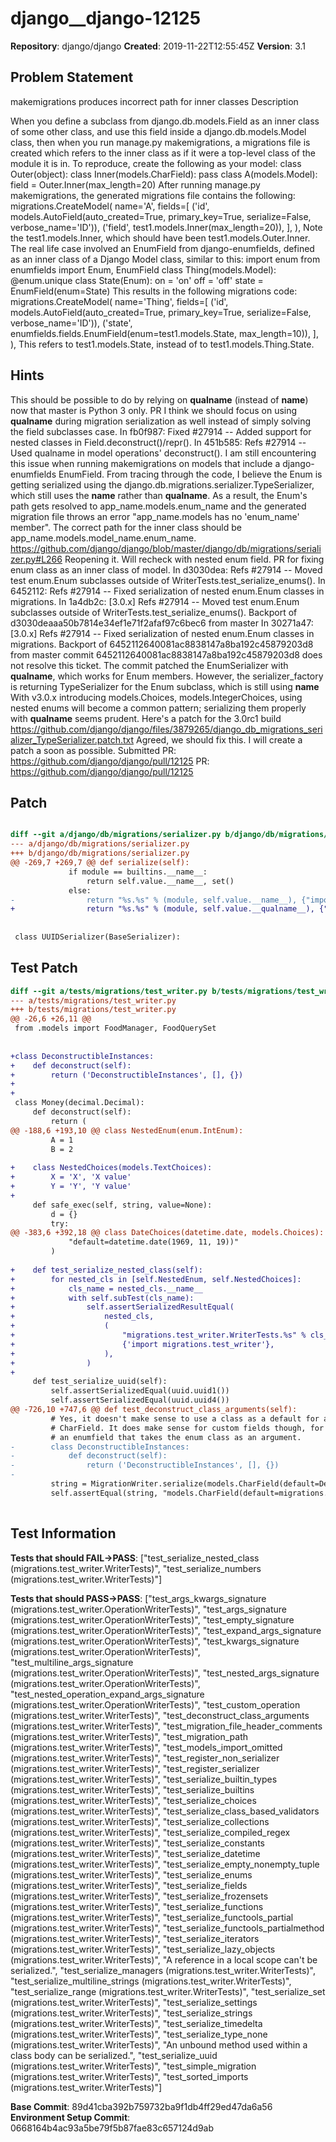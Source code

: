 # django__django-12125

**Repository**: django/django
**Created**: 2019-11-22T12:55:45Z
**Version**: 3.1

## Problem Statement

makemigrations produces incorrect path for inner classes
Description
	
When you define a subclass from django.db.models.Field as an inner class of some other class, and use this field inside a django.db.models.Model class, then when you run manage.py makemigrations, a migrations file is created which refers to the inner class as if it were a top-level class of the module it is in.
To reproduce, create the following as your model:
class Outer(object):
	class Inner(models.CharField):
		pass
class A(models.Model):
	field = Outer.Inner(max_length=20)
After running manage.py makemigrations, the generated migrations file contains the following:
migrations.CreateModel(
	name='A',
	fields=[
		('id', models.AutoField(auto_created=True, primary_key=True, serialize=False, verbose_name='ID')),
		('field', test1.models.Inner(max_length=20)),
	],
),
Note the test1.models.Inner, which should have been test1.models.Outer.Inner.
The real life case involved an EnumField from django-enumfields, defined as an inner class of a Django Model class, similar to this:
import enum
from enumfields import Enum, EnumField
class Thing(models.Model):
	@enum.unique
	class State(Enum):
		on = 'on'
		off = 'off'
	state = EnumField(enum=State)
This results in the following migrations code:
migrations.CreateModel(
	name='Thing',
	fields=[
		('id', models.AutoField(auto_created=True, primary_key=True, serialize=False, verbose_name='ID')),
		('state', enumfields.fields.EnumField(enum=test1.models.State, max_length=10)),
	],
),
This refers to test1.models.State, instead of to test1.models.Thing.State.


## Hints

This should be possible to do by relying on __qualname__ (instead of __name__) now that master is Python 3 only.
​PR
I think we should focus on using __qualname__ during migration serialization as well instead of simply solving the field subclasses case.
In fb0f987: Fixed #27914 -- Added support for nested classes in Field.deconstruct()/repr().
In 451b585: Refs #27914 -- Used qualname in model operations' deconstruct().
I am still encountering this issue when running makemigrations on models that include a django-enumfields EnumField. From tracing through the code, I believe the Enum is getting serialized using the django.db.migrations.serializer.TypeSerializer, which still uses the __name__ rather than __qualname__. As a result, the Enum's path gets resolved to app_name.models.enum_name and the generated migration file throws an error "app_name.models has no 'enum_name' member". The correct path for the inner class should be app_name.models.model_name.enum_name. ​https://github.com/django/django/blob/master/django/db/migrations/serializer.py#L266
Reopening it. Will recheck with nested enum field.
​PR for fixing enum class as an inner class of model.
In d3030dea: Refs #27914 -- Moved test enum.Enum subclasses outside of WriterTests.test_serialize_enums().
In 6452112: Refs #27914 -- Fixed serialization of nested enum.Enum classes in migrations.
In 1a4db2c: [3.0.x] Refs #27914 -- Moved test enum.Enum subclasses outside of WriterTests.test_serialize_enums(). Backport of d3030deaaa50b7814e34ef1e71f2afaf97c6bec6 from master
In 30271a47: [3.0.x] Refs #27914 -- Fixed serialization of nested enum.Enum classes in migrations. Backport of 6452112640081ac8838147a8ba192c45879203d8 from master
commit 6452112640081ac8838147a8ba192c45879203d8 does not resolve this ticket. The commit patched the EnumSerializer with __qualname__, which works for Enum members. However, the serializer_factory is returning TypeSerializer for the Enum subclass, which is still using __name__ With v3.0.x introducing models.Choices, models.IntegerChoices, using nested enums will become a common pattern; serializing them properly with __qualname__ seems prudent. Here's a patch for the 3.0rc1 build ​https://github.com/django/django/files/3879265/django_db_migrations_serializer_TypeSerializer.patch.txt
Agreed, we should fix this.
I will create a patch a soon as possible.
Submitted PR: ​https://github.com/django/django/pull/12125
PR: ​https://github.com/django/django/pull/12125

## Patch

```diff

diff --git a/django/db/migrations/serializer.py b/django/db/migrations/serializer.py
--- a/django/db/migrations/serializer.py
+++ b/django/db/migrations/serializer.py
@@ -269,7 +269,7 @@ def serialize(self):
             if module == builtins.__name__:
                 return self.value.__name__, set()
             else:
-                return "%s.%s" % (module, self.value.__name__), {"import %s" % module}
+                return "%s.%s" % (module, self.value.__qualname__), {"import %s" % module}
 
 
 class UUIDSerializer(BaseSerializer):


```

## Test Patch

```diff
diff --git a/tests/migrations/test_writer.py b/tests/migrations/test_writer.py
--- a/tests/migrations/test_writer.py
+++ b/tests/migrations/test_writer.py
@@ -26,6 +26,11 @@
 from .models import FoodManager, FoodQuerySet
 
 
+class DeconstructibleInstances:
+    def deconstruct(self):
+        return ('DeconstructibleInstances', [], {})
+
+
 class Money(decimal.Decimal):
     def deconstruct(self):
         return (
@@ -188,6 +193,10 @@ class NestedEnum(enum.IntEnum):
         A = 1
         B = 2
 
+    class NestedChoices(models.TextChoices):
+        X = 'X', 'X value'
+        Y = 'Y', 'Y value'
+
     def safe_exec(self, string, value=None):
         d = {}
         try:
@@ -383,6 +392,18 @@ class DateChoices(datetime.date, models.Choices):
             "default=datetime.date(1969, 11, 19))"
         )
 
+    def test_serialize_nested_class(self):
+        for nested_cls in [self.NestedEnum, self.NestedChoices]:
+            cls_name = nested_cls.__name__
+            with self.subTest(cls_name):
+                self.assertSerializedResultEqual(
+                    nested_cls,
+                    (
+                        "migrations.test_writer.WriterTests.%s" % cls_name,
+                        {'import migrations.test_writer'},
+                    ),
+                )
+
     def test_serialize_uuid(self):
         self.assertSerializedEqual(uuid.uuid1())
         self.assertSerializedEqual(uuid.uuid4())
@@ -726,10 +747,6 @@ def test_deconstruct_class_arguments(self):
         # Yes, it doesn't make sense to use a class as a default for a
         # CharField. It does make sense for custom fields though, for example
         # an enumfield that takes the enum class as an argument.
-        class DeconstructibleInstances:
-            def deconstruct(self):
-                return ('DeconstructibleInstances', [], {})
-
         string = MigrationWriter.serialize(models.CharField(default=DeconstructibleInstances))[0]
         self.assertEqual(string, "models.CharField(default=migrations.test_writer.DeconstructibleInstances)")
 

```

## Test Information

**Tests that should FAIL→PASS**: ["test_serialize_nested_class (migrations.test_writer.WriterTests)", "test_serialize_numbers (migrations.test_writer.WriterTests)"]

**Tests that should PASS→PASS**: ["test_args_kwargs_signature (migrations.test_writer.OperationWriterTests)", "test_args_signature (migrations.test_writer.OperationWriterTests)", "test_empty_signature (migrations.test_writer.OperationWriterTests)", "test_expand_args_signature (migrations.test_writer.OperationWriterTests)", "test_kwargs_signature (migrations.test_writer.OperationWriterTests)", "test_multiline_args_signature (migrations.test_writer.OperationWriterTests)", "test_nested_args_signature (migrations.test_writer.OperationWriterTests)", "test_nested_operation_expand_args_signature (migrations.test_writer.OperationWriterTests)", "test_custom_operation (migrations.test_writer.WriterTests)", "test_deconstruct_class_arguments (migrations.test_writer.WriterTests)", "test_migration_file_header_comments (migrations.test_writer.WriterTests)", "test_migration_path (migrations.test_writer.WriterTests)", "test_models_import_omitted (migrations.test_writer.WriterTests)", "test_register_non_serializer (migrations.test_writer.WriterTests)", "test_register_serializer (migrations.test_writer.WriterTests)", "test_serialize_builtin_types (migrations.test_writer.WriterTests)", "test_serialize_builtins (migrations.test_writer.WriterTests)", "test_serialize_choices (migrations.test_writer.WriterTests)", "test_serialize_class_based_validators (migrations.test_writer.WriterTests)", "test_serialize_collections (migrations.test_writer.WriterTests)", "test_serialize_compiled_regex (migrations.test_writer.WriterTests)", "test_serialize_constants (migrations.test_writer.WriterTests)", "test_serialize_datetime (migrations.test_writer.WriterTests)", "test_serialize_empty_nonempty_tuple (migrations.test_writer.WriterTests)", "test_serialize_enums (migrations.test_writer.WriterTests)", "test_serialize_fields (migrations.test_writer.WriterTests)", "test_serialize_frozensets (migrations.test_writer.WriterTests)", "test_serialize_functions (migrations.test_writer.WriterTests)", "test_serialize_functools_partial (migrations.test_writer.WriterTests)", "test_serialize_functools_partialmethod (migrations.test_writer.WriterTests)", "test_serialize_iterators (migrations.test_writer.WriterTests)", "test_serialize_lazy_objects (migrations.test_writer.WriterTests)", "A reference in a local scope can't be serialized.", "test_serialize_managers (migrations.test_writer.WriterTests)", "test_serialize_multiline_strings (migrations.test_writer.WriterTests)", "test_serialize_range (migrations.test_writer.WriterTests)", "test_serialize_set (migrations.test_writer.WriterTests)", "test_serialize_settings (migrations.test_writer.WriterTests)", "test_serialize_strings (migrations.test_writer.WriterTests)", "test_serialize_timedelta (migrations.test_writer.WriterTests)", "test_serialize_type_none (migrations.test_writer.WriterTests)", "An unbound method used within a class body can be serialized.", "test_serialize_uuid (migrations.test_writer.WriterTests)", "test_simple_migration (migrations.test_writer.WriterTests)", "test_sorted_imports (migrations.test_writer.WriterTests)"]

**Base Commit**: 89d41cba392b759732ba9f1db4ff29ed47da6a56
**Environment Setup Commit**: 0668164b4ac93a5be79f5b87fae83c657124d9ab
